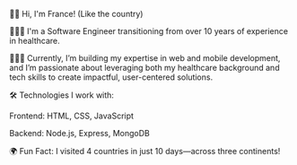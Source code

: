 👋🏾 Hi, I'm France! (Like the country)

👩🏾‍💻 I'm a Software Engineer transitioning from over 10 years of experience in healthcare. 

👩🏾‍⚕️ Currently, I’m building my expertise in web and mobile development, and I’m passionate about leveraging both my healthcare background and tech skills to create impactful, user-centered solutions.

🛠️ Technologies I work with:

Frontend: HTML, CSS, JavaScript

Backend: Node.js, Express, MongoDB

🌍 Fun Fact: I visited 4 countries in just 10 days—across three continents!


